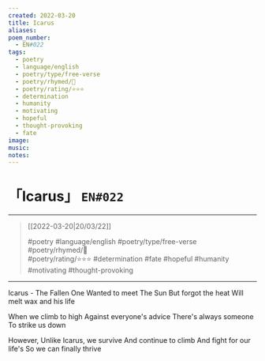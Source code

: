 ```yaml
---
created: 2022-03-20
title: Icarus
aliases:
poem_number:
  - EN#022
tags:
  - poetry
  - language/english
  - poetry/type/free-verse
  - poetry/rhymed/🔴
  - poetry/rating/⭐⭐⭐
  - determination
  - humanity
  - motivating
  - hopeful
  - thought-provoking
  - fate
image:
music:
notes:
---
```

# 「Icarus」 `EN#022`

---

> [[2022-03-20|20/03/22]]
> 
> #poetry 
> #language/english 
> #poetry/type/free-verse  
> #poetry/rhymed/🔴  
> #poetry/rating/⭐⭐⭐ 
> #determination #fate #hopeful #humanity #motivating #thought-provoking 

---

Icarus - The Fallen One
Wanted to meet The Sun
But forgot the heat
Will melt wax and his life

When we climb to high
Against everyone's advice
There's always someone
To strike us down

However,
Unlike Icarus, we survive
And continue to climb
And fight for our life's
So we can finally thrive